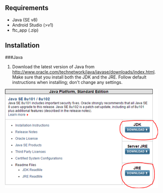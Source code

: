 Requirements
-----------
- Java (SE v8)
- Android Studio (>v1)
- ftc_app (.zip)

Installation
------------
###Java
1. Download the latest version of Java from http://www.oracle.com/technetwork/java/javase/downloads/index.html. Make sure that you install both the JDK and the JRE. Follow default instructions when installing; don't change any settings.
<p align="center">
  <img src="https://github.com/Alaska47/FTC-Android-Installation-Notes/blob/master/images/java_installation.png?raw=true"/>
</p>
